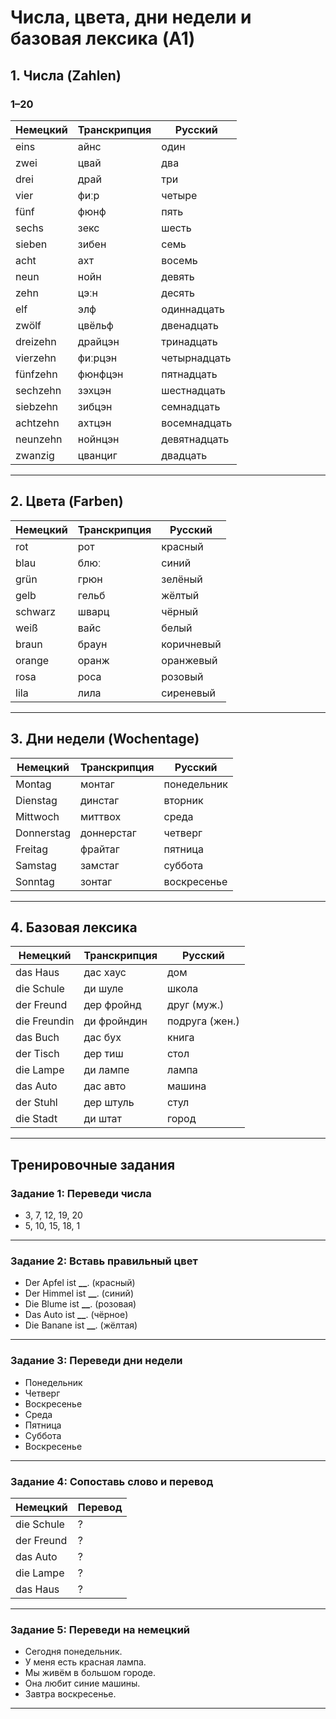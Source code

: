# Числа, цвета, дни недели и базовая лексика (A1)

## 1. Числа (Zahlen)

### 1–20

| Немецкий | Транскрипция | Русский      |
| -------- | ------------ | ------------ |
| eins     | айнс         | один         |
| zwei     | цвай         | два          |
| drei     | драй         | три          |
| vier     | фиːр         | четыре       |
| fünf     | фюнф         | пять         |
| sechs    | зекс         | шесть        |
| sieben   | зибен        | семь         |
| acht     | ахт          | восемь       |
| neun     | нойн         | девять       |
| zehn     | цэːн         | десять       |
| elf      | элф          | одиннадцать  |
| zwölf    | цвёльф       | двенадцать   |
| dreizehn | драйцэн      | тринадцать   |
| vierzehn | фиːрцэн      | четырнадцать |
| fünfzehn | фюнфцэн      | пятнадцать   |
| sechzehn | зэхцэн       | шестнадцать  |
| siebzehn | зибцэн       | семнадцать   |
| achtzehn | ахтцэн       | восемнадцать |
| neunzehn | нойнцэн      | девятнадцать |
| zwanzig  | цванциг      | двадцать     |

---

## 2. Цвета (Farben)

| Немецкий | Транскрипция | Русский    |
| -------- | ------------ | ---------- |
| rot      | рот          | красный    |
| blau     | блюː         | синий      |
| grün     | грюн         | зелёный    |
| gelb     | гельб        | жёлтый     |
| schwarz  | шварц        | чёрный     |
| weiß     | вайс         | белый      |
| braun    | браун        | коричневый |
| orange   | оранж        | оранжевый  |
| rosa     | роса         | розовый    |
| lila     | лила         | сиреневый  |

---

## 3. Дни недели (Wochentage)

| Немецкий   | Транскрипция | Русский     |
| ---------- | ------------ | ----------- |
| Montag     | монтаг       | понедельник |
| Dienstag   | динстаг      | вторник     |
| Mittwoch   | миттвох      | среда       |
| Donnerstag | доннерстаг   | четверг     |
| Freitag    | фрайтаг      | пятница     |
| Samstag    | замстаг      | суббота     |
| Sonntag    | зонтаг       | воскресенье |

---

## 4. Базовая лексика

| Немецкий     | Транскрипция | Русский        |
| ------------ | ------------ | -------------- |
| das Haus     | дас хаус     | дом            |
| die Schule   | ди шуле      | школа          |
| der Freund   | дер фройнд   | друг (муж.)    |
| die Freundin | ди фройндин  | подруга (жен.) |
| das Buch     | дас бух      | книга          |
| der Tisch    | дер тиш      | стол           |
| die Lampe    | ди лампе     | лампа          |
| das Auto     | дас авто     | машина         |
| der Stuhl    | дер штуль    | стул           |
| die Stadt    | ди штат      | город          |

---

## Тренировочные задания

### Задание 1: Переведи числа

- 3, 7, 12, 19, 20
- 5, 10, 15, 18, 1

---

### Задание 2: Вставь правильный цвет

- Der Apfel ist **\_\_**. (красный)
- Der Himmel ist **\_\_**. (синий)
- Die Blume ist **\_\_**. (розовая)
- Das Auto ist **\_\_**. (чёрное)
- Die Banane ist **\_\_**. (жёлтая)

---

### Задание 3: Переведи дни недели

- Понедельник
- Четверг
- Воскресенье
- Среда
- Пятница
- Суббота
- Воскресенье

---

### Задание 4: Сопоставь слово и перевод

| Немецкий   | Перевод |
| ---------- | ------- |
| die Schule | ?       |
| der Freund | ?       |
| das Auto   | ?       |
| die Lampe  | ?       |
| das Haus   | ?       |

---

### Задание 5: Переведи на немецкий

- Сегодня понедельник.
- У меня есть красная лампа.
- Мы живём в большом городе.
- Она любит синие машины.
- Завтра воскресенье.

---
